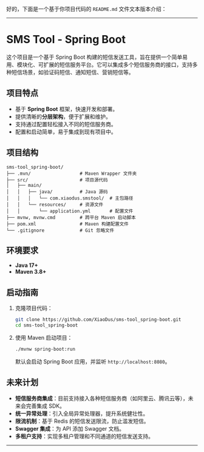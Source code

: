 好的，下面是一个基于你项目代码的 `README.md` 文件文本版本介绍：

---

# SMS Tool - Spring Boot

这个项目是一个基于 Spring Boot 构建的短信发送工具，旨在提供一个简单易用、模块化、可扩展的短信服务平台。它可以集成多个短信服务商的接口，支持多种短信场景，如验证码短信、通知短信、营销短信等。

## 项目特点

- 基于 **Spring Boot** 框架，快速开发和部署。
- 提供清晰的**分层架构**，便于扩展和维护。
- 支持通过配置轻松接入不同的短信服务商。
- 配置和启动简单，易于集成到现有项目中。

## 项目结构

```
sms-tool_spring-boot/
├── .mvn/                  # Maven Wrapper 文件夹
├── src/                   # 项目源代码
│   ├── main/
│   │   ├── java/          # Java 源码
│   │   │   └── com.xiaodus.smstool/  # 主包路径
│   │   └── resources/     # 资源文件
│   │       └── application.yml       # 配置文件
├── mvnw, mvnw.cmd         # 跨平台 Maven 启动脚本
├── pom.xml                # Maven 构建配置文件
└── .gitignore             # Git 忽略文件
```

## 环境要求

- **Java 17+**
- **Maven 3.8+**

## 启动指南

1. 克隆项目代码：

   ```bash
   git clone https://github.com/XiaoDus/sms-tool_spring-boot.git
   cd sms-tool_spring-boot
   ```

2. 使用 Maven 启动项目：

   ```bash
   ./mvnw spring-boot:run
   ```

   默认会启动 Spring Boot 应用，并监听 `http://localhost:8080`。

## 未来计划

- **短信服务商集成**：目前支持接入各种短信服务商（如阿里云、腾讯云等），未来会完善集成 SDK。
- **统一异常处理**：引入全局异常处理器，提升系统健壮性。
- **限流机制**：基于 Redis 的短信发送限流，防止滥发短信。
- **Swagger 集成**：为 API 添加 Swagger 文档。
- **多租户支持**：实现多租户管理和不同通道的短信发送支持。


---
